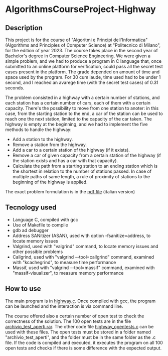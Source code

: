 # AlgorithmsCourseProject-Highway

## Description
This project is for the course of "Algoritmi e Principi dell'Informatica" (Algorithms and Principles of Computer Science) at "Politecnico di Milano", for the edition of year 2023.
The course takes place in the second year of Bachelor's degree in Computer Science Engineering. We were given a simple problem, and we had to produce a program in C language that, once submitted to an online platform for verification, could pass all the secret test cases present in the platform. The grade depended on amount of time and space used by the program. For 30 cum laude, time used had to be under 1 second, and I reached an avarege time (with the secret test cases) of 0.31 seconds.

The problem consisted in a highway with a certain number of stations, and each station has a certain number of cars, each of them with a certain capacity. There's the possibility to move from one station to anoter: in this case, from the starting station to the end, a car of the station can be used to reach one the next station, limited to the capacity of the car taken.
The highway is empty at the beginning, and we had to implement the five methods to handle the highway:
  * Add a station to the highway.
  * Remove a station from the highway.
  * Add a car to a certain station of the highway (if it exists).
  * Remove a car of given capacity from a certain station of the highway (if the station exists and has a car with that capacity).
  * Calculate the path from a starting station to an ending station which is the shortest in relation to the number of stations passed.
    In case of multiple paths of same length, a rule of proximity of stations to the beginning of the highway is applied.

The exact problem formulation is in the [pdf file](/presentazione-progetto-api2023.pdf) (italian version)

## Tecnology used
 * Language C, compiled with gcc
 * Use of Makefile to compile
 * gdb ad debugger
 * Address SANitizer (ASAN), used with option -fsanitize=address, to locate memory issues
 * Valgrind, used with "valgrind" command, to locate memory issues and other possible problems
 * Callgrind, used with "valgrind --tool=callgrind" command, examined with "kcachegrind", to measure time performance
 * Massif, used with "valgrind --tool=massif" command, examined with "massif-visualizer", to measure memory performance

## How to use
The main program is in [highway.c](/highway.c).
Once compiled with gcc, the program can be launched and the interaction is via command line.

The course offered also a certain number of open test to check the correctness of the solution. The 100 open tests are in the file [archivio_test_aperti.rar](archivio_test_aperti.rar). The other code file [highway_opentests.c](highway_opentests.c) can be used with these files.
The open tests must be stored in a folder named "archivio_test_aperti", and the folder must be in the same folder as the .c file. If the code is compiled and executed, it executes the program on all 100 open tests and checks if there is some difference with the expected output.

